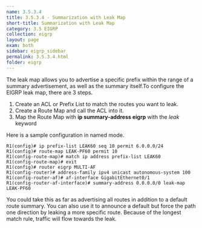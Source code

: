 ```yaml
---
name: 3.5.3.4
title: 3.5.3.4 - Summarization with Leak Map
short-title: Summarization with Leak Map
category: 3.5 EIGRP
collection: eigrp
layout: page
exam: both
sidebar: eigrp_sidebar
permalink: 3.5.3.4.html
folder: eigrp
---
```

The leak map allows you to advertise a specific prefix within the range of a summary advertisement, as well as the summary itself.To configure the EIGRP leak map, there are 3 steps.
1. Create an ACL or Prefix List to match the routes you want to leak.
2. Create a Route Map and call the ACL into it.
3. Map the Route Map with **ip summary-address eigrp** with the *leak* keyword

Here is a sample configuration in named mode.
```
R1(config)# ip prefix-list LEAK60 seq 10 permit 6.0.0.0/24
R1(config)# route-map LEAK-PF60 permit 10
R1(config-route-map)# match ip address prefix-list LEAK60
R1(config-route-map)# exit
R1(config)# router eigrp MULTI-AF
R1(config-router)# address-family ipv4 unicast autonomous-system 100
R1(config-router-af)# af-interface GigabitEthernet0/1
R1(config-router-af-interface)# summary-address 0.0.0.0/0 leak-map LEAK-PF60
```
You could take this as far as advertising all routes in addition to a default route summary. You can also use it to announce a default but force the path one direction by leaking a more specific route. Because of the longest match rule, traffic will flow towards the leak.
